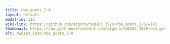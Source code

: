 ```yaml
---
title: nba_goats_2-0
layout: default
modal-id: 112
wiki-link: https://github.com/aigora/twQ103_1920-nba_goats_2-0/wiki
thumbnail: https://raw.githubusercontent.com/aigora/twQ103_1920-nba_goats_2-0/master/logo.png
alt: twQ103_1920-nba_goats_2-0
---
```

